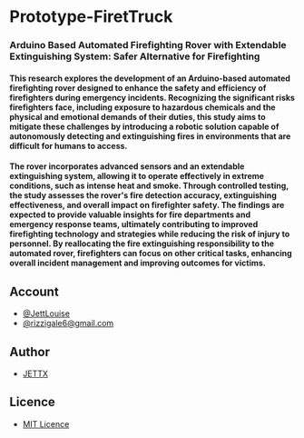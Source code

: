 # Prototype-FiretTruck
<h3>
Arduino Based Automated Firefighting Rover with Extendable Extinguishing System: Safer Alternative for Firefighting
</h3>

<h4>
This research explores the development of an Arduino-based automated firefighting rover designed to enhance the safety and efficiency of firefighters during emergency incidents. Recognizing the significant risks firefighters face, including exposure to hazardous chemicals and the physical and emotional demands of their duties, this study aims to mitigate these challenges by introducing a robotic solution capable of autonomously detecting and extinguishing fires in environments that are difficult for humans to access. 
</h4>
<h4>
The rover incorporates advanced sensors and an extendable extinguishing system, allowing it to operate effectively in extreme conditions, such as intense heat and smoke. Through controlled testing, the study assesses the rover's fire detection accuracy, extinguishing effectiveness, and overall impact on firefighter safety. The findings are expected to provide valuable insights for fire departments and emergency response teams, ultimately contributing to improved firefighting technology and strategies while reducing the risk of injury to personnel. By reallocating the fire extinguishing responsibility to the automated rover, firefighters can focus on other critical tasks, enhancing overall incident management and improving outcomes for victims.

</h4>

## Account
- [@JettLouise](https://www.facebook.com/myprivacy19)
- [@rizzigale6@gmail.com](https://mail.google.com/mail/u/0/#inbox)

## Author
- [JETTX](https://github.com/Jett0X)

## Licence
- [MIT Licence](https://github.com/Jett0X/A-S.W.I.T.C.H/blob/main/LICENSE)